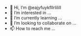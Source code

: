 - 👋 Hi, I’m @eajyfuykfllrlilill
- 👀 I’m interested in ...
- 🌱 I’m currently learning ...
- 💞️ I’m looking to collaborate on ...
- 📫 How to reach me ...

<!---
eajyfuykfllrlilill/eajyfuykfllrlilill is a ✨ special ✨ repository because its `README.md` (this file) appears on your GitHub profile.
You can click the Preview link to take a look at your changes.
--->
